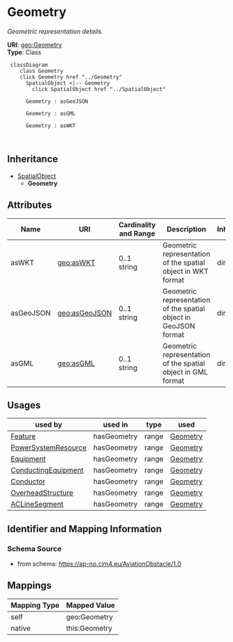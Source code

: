 # Geometry


_Geometric representation details._





**URI**: [geo:Geometry](http://www.opengis.net/ont/geosparql#Geometry)<br />
**Type**: Class




```mermaid
 classDiagram
    class Geometry
    click Geometry href "../Geometry"
      SpatialObject <|-- Geometry
        click SpatialObject href "../SpatialObject"
      
      Geometry : asGeoJSON
        
      Geometry : asGML
        
      Geometry : asWKT
        
      
```





## Inheritance
* [SpatialObject](SpatialObject.md)
    * **Geometry**



## Attributes


| Name | URI | Cardinality and Range | Description | Inheritance |
| ---  | --- | --- | --- | --- |
| asWKT | [geo:asWKT](http://www.opengis.net/ont/geosparql#asWKT) | 0..1 <br />  string  | Geometric representation of the spatial object in WKT format | direct |
| asGeoJSON | [geo:asGeoJSON](http://www.opengis.net/ont/geosparql#asGeoJSON) | 0..1 <br />  string  | Geometric representation of the spatial object in GeoJSON format | direct |
| asGML | [geo:asGML](http://www.opengis.net/ont/geosparql#asGML) | 0..1 <br />  string  | Geometric representation of the spatial object in GML format | direct |





## Usages

| used by | used in | type | used |
| ---  | --- | --- | --- |
| [Feature](Feature.md) | hasGeometry | range | [Geometry](Geometry.md) |
| [PowerSystemResource](PowerSystemResource.md) | hasGeometry | range | [Geometry](Geometry.md) |
| [Equipment](Equipment.md) | hasGeometry | range | [Geometry](Geometry.md) |
| [ConductingEquipment](ConductingEquipment.md) | hasGeometry | range | [Geometry](Geometry.md) |
| [Conductor](Conductor.md) | hasGeometry | range | [Geometry](Geometry.md) |
| [OverheadStructure](OverheadStructure.md) | hasGeometry | range | [Geometry](Geometry.md) |
| [ACLineSegment](ACLineSegment.md) | hasGeometry | range | [Geometry](Geometry.md) |






## Identifier and Mapping Information







### Schema Source


* from schema: https://ap-no.cim4.eu/AviationObstacle/1.0





## Mappings

| Mapping Type | Mapped Value |
| ---  | ---  |
| self | geo:Geometry |
| native | this:Geometry |




